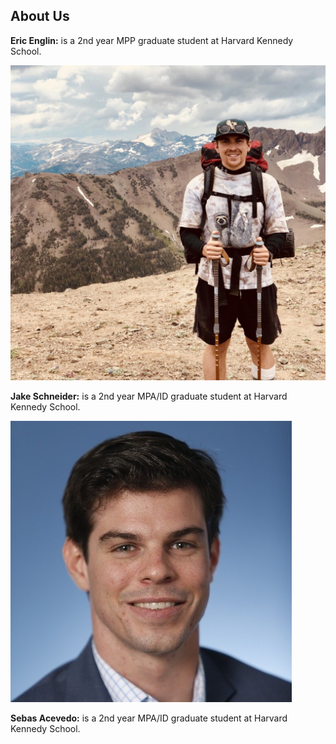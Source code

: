## About Us

**Eric Englin:** is a 2nd year MPP graduate student at Harvard Kennedy School.

<img src="./../images/eric-englin.jpg?raw=true"/>

**Jake Schneider:** is a 2nd year MPA/ID graduate student at Harvard Kennedy School.

<img src="./../images/jake-schneider.jpeg?raw=true"/>

**Sebas Acevedo:** is a 2nd year MPA/ID graduate student at Harvard Kennedy School.
